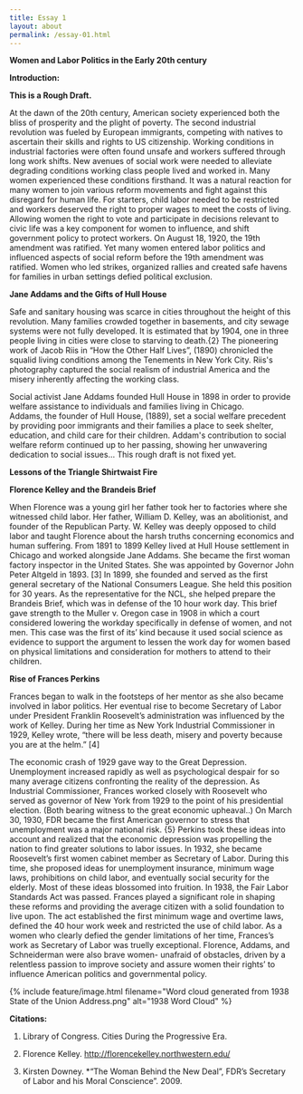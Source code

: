 ```yaml
---
title: Essay 1
layout: about
permalink: /essay-01.html
---
```

**Women and Labor Politics in the Early 20th century**                

**Introduction:**
 

**This is a Rough Draft.**

At the dawn of the 20th century, American society experienced both the bliss of prosperity and the plight of poverty. The second industrial revolution was fueled by European immigrants, competing with natives to ascertain their skills and rights to US citizenship. Working conditions in industrial factories were often found unsafe and workers suffered through long work shifts. New avenues of social work were needed to alleviate degrading conditions working class people lived and worked in. Many women experienced these conditions firsthand. It was a natural reaction for many women to join various reform movements and fight against this disregard for human life. For starters, child labor needed to be restricted and workers deserved the right to proper wages to meet the costs of living. Allowing women the right to vote and participate in decisions relevant to civic life was a key component for women to influence, and shift government policy to protect workers. On August 18, 1920, the 19th amendment was ratified. Yet many women entered labor politics and influenced aspects of social reform before the 19th amendment was ratified. Women who led strikes, organized rallies and created safe havens for families in urban settings defied political exclusion. 


 
**Jane Addams and the Gifts of Hull House**

Safe and sanitary housing was scarce in cities throughout the height of this revolution. Many families crowded together in basements, and city sewage systems were not fully developed. It is estimated that by 1904, one in three people living in cities were close to starving to death.{2}   The pioneering work of Jacob Riis in “How the Other Half Lives”, (1890) chronicled the squalid living conditions among the Tenements in New York City.  Riis's photography captured the social realism of industrial America and the misery inherently affecting the working class.


Social activist Jane Addams founded Hull House in 1898 in order to provide welfare assistance to individuals and families living in Chicago.  
Addams, the founder of Hull House, (1889), set a social welfare precedent by providing poor immigrants and their families a place to seek shelter, education, and child care for their children. Addam's contribution to social welfare reform continued up to her passing, showing her unwavering dedication to social issues...
This rough draft is not fixed yet.

**Lessons of the Triangle Shirtwaist Fire**



**Florence Kelley and the Brandeis Brief**

When Florence was a young girl her father took her to factories where she witnessed child labor.  Her father, William D. Kelley, was an abolitionist, and founder of the Republican Party. W. Kelley was deeply opposed to child labor and taught Florence about the harsh truths concerning economics and human suffering. From 1891 to 1899 Kelley lived at Hull House settlement in Chicago and worked alongside Jane Addams. She became the first woman factory inspector in the United States.  She was appointed by Governor John Peter Altgeld in 1893. [3] In 1899, she founded and served as the first general secretary of the National Consumers League.  She held this position for 30 years. As the representative for the NCL, she helped prepare the Brandeis Brief, which was in defense of the 10 hour work day.  This brief gave strength to the Muller v. Oregon case in 1908 in which a court considered lowering the workday specifically in defense of women, and not men.  This case was the first of its’ kind because it used social science as evidence to support the argument to lessen the work day for women based on physical limitations and consideration for mothers to attend to their children. 

**Rise of Frances Perkins**

Frances began to walk in the footsteps of her mentor as she also became involved in labor politics. Her eventual rise to become Secretary of Labor under President Franklin Roosevelt’s administration was influenced by the work of Kelley.  During her time as New York Industrial Commissioner in 1929, Kelley wrote, “there will be less death, misery and poverty because you are at the helm.” [4] 

The economic crash of 1929 gave way to the Great Depression.  Unemployment increased rapidly as well as psychological despair for so many average citizens confronting the reality of the depression.  As Industrial Commissioner, Frances worked closely with Roosevelt who served as governor of New York from 1929 to the point of his presidential election.  (Both bearing witness to the great economic upheaval..) On March 30, 1930, FDR became the first American governor to stress that unemployment was a major national risk. {5}  Perkins took these ideas into account and realized that the economic depression was propelling the nation to find greater solutions to labor issues.  In 1932, she became Roosevelt’s first women cabinet member as Secretary of Labor. During this time, she proposed ideas for unemployment insurance, minimum wage laws, prohibitions on child labor, and eventually social security for the elderly.  Most of these ideas blossomed into fruition.  In 1938, the Fair Labor Standards Act was passed.  Frances played a significant role in shaping these reforms and providing the average citizen with a solid foundation to live upon. The act established the first minimum wage and overtime laws, defined the 40 hour work week and restricted the use of child labor.  As a women who clearly defied the gender limitations of her time, Frances’s work as Secretary of Labor was truelly exceptional.  Florence, Addams, and Schneiderman were also brave women- unafraid of obstacles, driven by a relentless passion to improve society and assure women their rights’ to influence American politics and governmental policy. 


{% include feature/image.html filename="Word cloud generated from 1938 State of the Union Address.png" alt="1938 Word Cloud" %}

   


**Citations:**


1.  Library of Congress.  Cities During the Progressive Era.

2.  Florence Kelley.  http://florencekelley.northwestern.edu/

3.  Kirsten Downey.  *“The Woman Behind the New Deal”, FDR’s Secretary of Labor and his Moral Conscience”. 2009.






